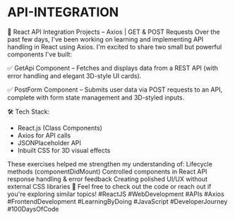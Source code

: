 # API-INTEGRATION

🚀 React API Integration Projects – Axios | GET & POST Requests
Over the past few days, I've been working on learning and implementing API handling in React using Axios. I'm excited to share two small but powerful components I've built:

✅ GetApi Component – Fetches and displays data from a REST API (with error handling and elegant 3D-style UI cards).

✅ PostForm Component – Submits user data via POST requests to an API, complete with form state management and 3D-styled inputs.

🛠️ Tech Stack:
- React.js (Class Components)
- Axios for API calls
- JSONPlaceholder API
- Inbuilt CSS for 3D visual effects

These exercises helped me strengthen my understanding of:
Lifecycle methods (componentDidMount)
Controlled components in React
API response handling & error feedback
Creating polished UI/UX without external CSS libraries
🔗 Feel free to check out the code or reach out if you're exploring similar topics!
#ReactJS #WebDevelopment #APIs #Axios #FrontendDevelopment #LearningByDoing #JavaScript #DeveloperJourney #100DaysOfCode

